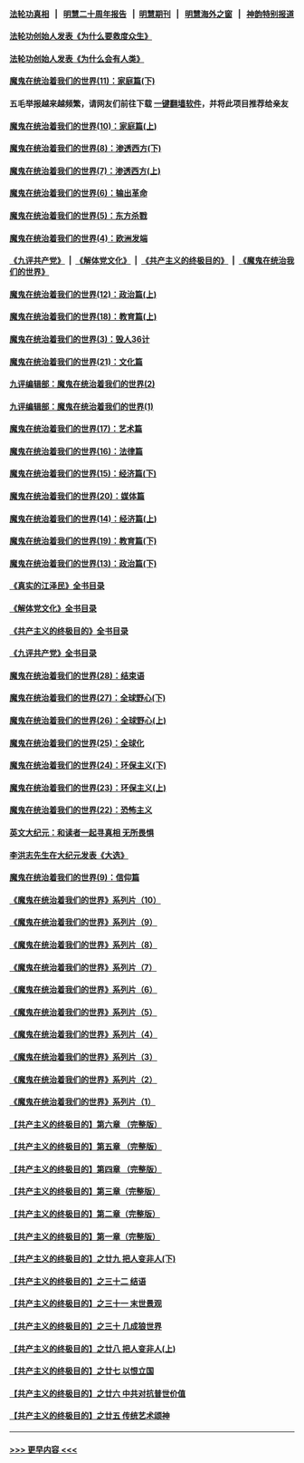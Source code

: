 #### [法轮功真相](https://github.com/gfw-breaker/truth/blob/master/README.md?t=0) &nbsp;&nbsp;|&nbsp;&nbsp; [明慧二十周年报告](https://github.com/gfw-breaker/mh-reports/blob/master/README.md?t=0) &nbsp;&nbsp;|&nbsp;&nbsp;[明慧期刊](https://github.com/gfw-breaker/mh-qikan) &nbsp;&nbsp;|&nbsp;&nbsp; [明慧海外之窗](https://github.com/gfw-breaker/mh-news/blob/master/README.md?t=0) &nbsp;&nbsp;|&nbsp;&nbsp; [神韵特别报道](https://github.com/gfw-breaker/mh-news/blob/master/shenyun.md?t=0)
#### [法轮功创始人发表《为什么要救度众生》](../pages/nsc422/n13975246.md?t=06290044) 
#### [法轮功创始人发表《为什么会有人类》](../pages/nsc422/n13912117.md?t=06290044) 
#### [魔鬼在统治着我们的世界(11)：家庭篇(下)](../pages/nsc422/n10440961.md?t=06290044) 
#### 五毛举报越来越频繁，请网友们前往下载 [一键翻墙软件](https://github.com/gfw-breaker/ssr-accounts)，并将此项目推荐给亲友
#### [魔鬼在统治着我们的世界(10)：家庭篇(上)](../pages/nsc422/n10435448.md?t=06290044) 
#### [魔鬼在统治着我们的世界(8)：渗透西方(下)](../pages/nsc422/n10429603.md?t=06290044) 
#### [魔鬼在统治着我们的世界(7)：渗透西方(上)](../pages/nsc422/n10426013.md?t=06290044) 
#### [魔鬼在统治着我们的世界(6)：输出革命](../pages/nsc422/n10421536.md?t=06290044) 
#### [魔鬼在统治着我们的世界(5)：东方杀戮](../pages/nsc422/n10417707.md?t=06290044) 
#### [魔鬼在统治着我们的世界(4)：欧洲发端](../pages/nsc422/n10414890.md?t=06290044) 
#### [《九评共产党》](https://github.com/begood0513/9ping.md/blob/master/README.md) &nbsp;|&nbsp; [《解体党文化》](../../../../jtdwh.md/blob/master/README.md)  &nbsp;|&nbsp; [《共产主义的终极目的》](../../../../gczydzjmd.md/blob/master/README.md) &nbsp;|&nbsp; [《魔鬼在统治我们的世界》](../../../../mgztzwmdsj.md/blob/master/README.md) 
#### [魔鬼在统治着我们的世界(12)：政治篇(上)](../pages/nsc422/n10444576.md?t=06290044) 
#### [魔鬼在统治着我们的世界(18)：教育篇(上)](../pages/nsc422/n10526970.md?t=06290044) 
#### [魔鬼在统治着我们的世界(3)：毁人36计](../pages/nsc422/n10411583.md?t=06290044) 
#### [魔鬼在统治着我们的世界(21)：文化篇](../pages/nsc422/n10597706.md?t=06290044) 
#### [九评编辑部：魔鬼在统治着我们的世界(2)](../pages/nsc422/n10410036.md?t=06290044) 
#### [九评编辑部：魔鬼在统治着我们的世界(1)](../pages/nsc422/n10406825.md?t=06290044) 
#### [魔鬼在统治着我们的世界(17)：艺术篇](../pages/nsc422/n10499093.md?t=06290044) 
#### [魔鬼在统治着我们的世界(16)：法律篇](../pages/nsc422/n10485969.md?t=06290044) 
#### [魔鬼在统治着我们的世界(15)：经济篇(下)](../pages/nsc422/n10469975.md?t=06290044) 
#### [魔鬼在统治着我们的世界(20)：媒体篇](../pages/nsc422/n10586579.md?t=06290044) 
#### [魔鬼在统治着我们的世界(14)：经济篇(上)](../pages/nsc422/n10457370.md?t=06290044) 
#### [魔鬼在统治着我们的世界(19)：教育篇(下)](../pages/nsc422/n10564808.md?t=06290044) 
#### [魔鬼在统治着我们的世界(13)：政治篇(下)](../pages/nsc422/n10448270.md?t=06290044) 
#### [《真实的江泽民》全书目录](../pages/nsc422/n13721399.md?t=06290044) 
#### [《解体党文化》全书目录](../pages/nsc422/n13721157.md?t=06290044) 
#### [《共产主义的终极目的》全书目录](../pages/nsc422/n13721048.md?t=06290044) 
#### [《九评共产党》全书目录](../pages/nsc422/n13708085.md?t=06290044) 
#### [魔鬼在统治着我们的世界(28)：结束语](../pages/nsc422/n10936246.md?t=06290044) 
#### [魔鬼在统治着我们的世界(27)：全球野心(下)](../pages/nsc422/n10928319.md?t=06290044) 
#### [魔鬼在统治着我们的世界(26)：全球野心(上)](../pages/nsc422/n10900318.md?t=06290044) 
#### [魔鬼在统治着我们的世界(25)：全球化](../pages/nsc422/n10788205.md?t=06290044) 
#### [魔鬼在统治着我们的世界(24)：环保主义(下)](../pages/nsc422/n10695307.md?t=06290044) 
#### [魔鬼在统治着我们的世界(23)：环保主义(上)](../pages/nsc422/n10688613.md?t=06290044) 
#### [魔鬼在统治着我们的世界(22)：恐怖主义](../pages/nsc422/n10614727.md?t=06290044) 
#### [英文大纪元：和读者一起寻真相 无所畏惧](../pages/nsc422/n12542027.md?t=06290044) 
#### [李洪志先生在大纪元发表《大选》](../pages/nsc422/n12534746.md?t=06290044) 
#### [魔鬼在统治着我们的世界(9)：信仰篇](../pages/nsc422/n10432159.md?t=06290044) 
#### [《魔鬼在统治着我们的世界》系列片（10）](../pages/nsc422/n12292670.md?t=06290044) 
#### [《魔鬼在统治着我们的世界》系列片（9）](../pages/nsc422/n12290859.md?t=06290044) 
#### [《魔鬼在统治着我们的世界》系列片（8）](../pages/nsc422/n12287445.md?t=06290044) 
#### [《魔鬼在统治着我们的世界》系列片（7）](../pages/nsc422/n12283425.md?t=06290044) 
#### [《魔鬼在统治着我们的世界》系列片（6）](../pages/nsc422/n12282314.md?t=06290044) 
#### [《魔鬼在统治着我们的世界》系列片（5）](../pages/nsc422/n12281419.md?t=06290044) 
#### [《魔鬼在统治着我们的世界》系列片（4）](../pages/nsc422/n12274024.md?t=06290044) 
#### [《魔鬼在统治着我们的世界》系列片（3）](../pages/nsc422/n12271322.md?t=06290044) 
#### [《魔鬼在统治着我们的世界》系列片（2）](../pages/nsc422/n12269049.md?t=06290044) 
#### [《魔鬼在统治着我们的世界》系列片（1）](../pages/nsc422/n12267575.md?t=06290044) 
#### [【共产主义的终极目的】第六章 （完整版）](../pages/nsc422/n11428913.md?t=06290044) 
#### [【共产主义的终极目的】第五章 （完整版）](../pages/nsc422/n11428912.md?t=06290044) 
#### [【共产主义的终极目的】第四章 （完整版）](../pages/nsc422/n11428907.md?t=06290044) 
#### [【共产主义的终极目的】第三章（完整版）](../pages/nsc422/n11428848.md?t=06290044) 
#### [【共产主义的终极目的】第二章（完整版）](../pages/nsc422/n11428831.md?t=06290044) 
#### [【共产主义的终极目的】第一章（完整版）](../pages/nsc422/n11417651.md?t=06290044) 
#### [【共产主义的终极目的】之廿九 把人变非人(下)](../pages/nsc422/n11344140.md?t=06290044) 
#### [【共产主义的终极目的】之三十二 结语](../pages/nsc422/n11360535.md?t=06290044) 
#### [【共产主义的终极目的】之三十一 末世景观](../pages/nsc422/n11351129.md?t=06290044) 
#### [【共产主义的终极目的】之三十 几成狼世界](../pages/nsc422/n11348280.md?t=06290044) 
#### [【共产主义的终极目的】之廿八 把人变非人(上)](../pages/nsc422/n11340492.md?t=06290044) 
#### [【共产主义的终极目的】之廿七 以恨立国](../pages/nsc422/n11336944.md?t=06290044) 
#### [【共产主义的终极目的】之廿六 中共对抗普世价值](../pages/nsc422/n11324785.md?t=06290044) 
#### [【共产主义的终极目的】之廿五 传统艺术颂神](../pages/nsc422/n11296396.md?t=06290044) 

----
#### [ >>> 更早内容 <<< ](../indexes/nsc422-earlier.md)
